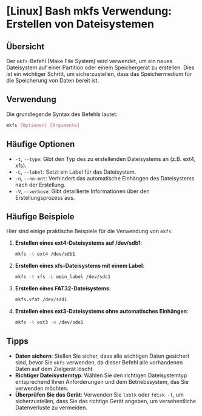 # [Linux] Bash mkfs Verwendung: Erstellen von Dateisystemen

## Übersicht
Der `mkfs`-Befehl (Make File System) wird verwendet, um ein neues Dateisystem auf einer Partition oder einem Speichergerät zu erstellen. Dies ist ein wichtiger Schritt, um sicherzustellen, dass das Speichermedium für die Speicherung von Daten bereit ist.

## Verwendung
Die grundlegende Syntax des Befehls lautet:

```bash
mkfs [Optionen] [Argumente]
```

## Häufige Optionen
- `-t`, `--type`: Gibt den Typ des zu erstellenden Dateisystems an (z.B. ext4, xfs).
- `-L`, `--label`: Setzt ein Label für das Dateisystem.
- `-n`, `--no-mnt`: Verhindert das automatische Einhängen des Dateisystems nach der Erstellung.
- `-V`, `--verbose`: Gibt detaillierte Informationen über den Erstellungsprozess aus.

## Häufige Beispiele
Hier sind einige praktische Beispiele für die Verwendung von `mkfs`:

1. **Erstellen eines ext4-Dateisystems auf /dev/sdb1**:
   ```bash
   mkfs -t ext4 /dev/sdb1
   ```

2. **Erstellen eines xfs-Dateisystems mit einem Label**:
   ```bash
   mkfs -t xfs -L mein_label /dev/sdc1
   ```

3. **Erstellen eines FAT32-Dateisystems**:
   ```bash
   mkfs.vfat /dev/sdd1
   ```

4. **Erstellen eines ext3-Dateisystems ohne automatisches Einhängen**:
   ```bash
   mkfs -t ext3 -n /dev/sde1
   ```

## Tipps
- **Daten sichern**: Stellen Sie sicher, dass alle wichtigen Daten gesichert sind, bevor Sie `mkfs` verwenden, da dieser Befehl alle vorhandenen Daten auf dem Zielgerät löscht.
- **Richtiger Dateisystemtyp**: Wählen Sie den richtigen Dateisystemtyp entsprechend Ihren Anforderungen und dem Betriebssystem, das Sie verwenden möchten.
- **Überprüfen Sie das Gerät**: Verwenden Sie `lsblk` oder `fdisk -l`, um sicherzustellen, dass Sie das richtige Gerät angeben, um versehentliche Datenverluste zu vermeiden.